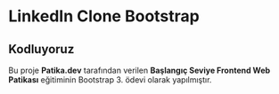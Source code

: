 # LinkedIn Clone Bootstrap

## Kodluyoruz

Bu proje **Patika.dev** tarafından verilen **Başlangıç Seviye Frontend Web Patikası** eğitiminin Bootstrap 3. ödevi olarak yapılmıştır.



